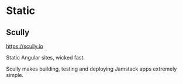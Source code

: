 # Static

## Scully

https://scully.io

Static Angular sites, wicked fast.

Scully makes building, testing and deploying Jamstack apps extremely simple.
